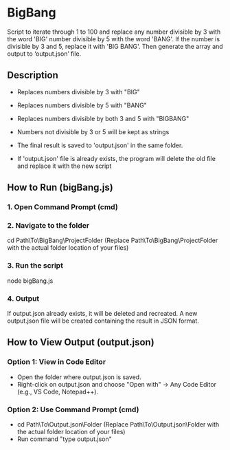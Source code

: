 # BigBang
Script to iterate through 1 to 100 and replace any number divisible by 3 with the word 'BIG' number divisible by 5 with the word 'BANG'. If the number is divisible by 3 and 5, replace it with 'BIG BANG'. Then generate the array and output to ‘output.json’ file.

## Description
- Replaces numbers divisible by 3 with "BIG"
- Replaces numbers divisible by 5 with "BANG"
- Replaces numbers divisible by both 3 and 5 with "BIGBANG"
- Numbers not divisible by 3 or 5 will be kept as strings

- The final result is saved to 'output.json' in the same folder.
- If 'output.json' file is already exists, the program will delete the old file and replace it with the new script

## How to Run (bigBang.js)

### 1. Open Command Prompt (cmd)

### 2. Navigate to the folder

cd Path\To\BigBang\ProjectFolder (Replace Path\To\BigBang\ProjectFolder with the actual folder location of your files)

### 3. Run the script

node bigBang.js

### 4. Output

If output.json already exists, it will be deleted and recreated.
A new output.json file will be created containing the result in JSON format.

## How to View Output (output.json)

### Option 1: View in Code Editor
- Open the folder where output.json is saved.
- Right-click on output.json and choose "Open with" → Any Code Editor (e.g., VS Code, Notepad++).

### Option 2: Use Command Prompt (cmd)
- cd Path\To\Output.json\Folder (Replace Path\To\Output.json\Folder with the actual folder location of your files)
- Run command "type output.json"
